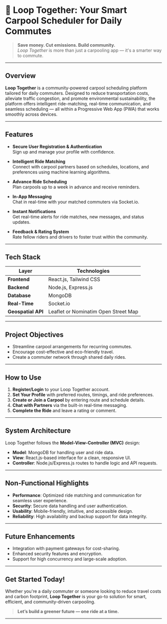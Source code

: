 # 🚗 Loop Together: Your Smart Carpool Scheduler for Daily Commutes

> **Save money. Cut emissions. Build community.**  
> *Loop Together* is more than just a carpooling app — it's a smarter way to commute.

---

## Overview

**Loop Together** is a community-powered carpool scheduling platform tailored for daily commuters. Designed to reduce transportation costs, alleviate traffic congestion, and promote environmental sustainability, the platform offers intelligent ride-matching, real-time communication, and seamless scheduling — all within a Progressive Web App (PWA) that works smoothly across devices.

---

## Features

- **Secure User Registration & Authentication**  
  Sign up and manage your profile with confidence.

- **Intelligent Ride Matching**  
  Connect with carpool partners based on schedules, locations, and preferences using machine learning algorithms.

- **Advance Ride Scheduling**  
  Plan carpools up to a week in advance and receive reminders.

- **In-App Messaging**  
  Chat in real-time with your matched commuters via Socket.io.

- **Instant Notifications**  
  Get real-time alerts for ride matches, new messages, and status updates.

- **Feedback & Rating System**  
  Rate fellow riders and drivers to foster trust within the community.

---

## Tech Stack

| Layer             | Technologies                         |
|------------------|--------------------------------------|
| **Frontend**      | React.js, Tailwind CSS               |
| **Backend**       | Node.js, Express.js                 |
| **Database**      | MongoDB                             |
| **Real-Time**     | Socket.io                           |
| **Geospatial API**| Leaflet or Nominatim Open Street Map|


---

## Project Objectives

- Streamline carpool arrangements for recurring commutes.
- Encourage cost-effective and eco-friendly travel.
- Create a commuter network through shared daily rides.

---

## How to Use

1. **Register/Login** to your Loop Together account.
2. **Set Your Profile** with preferred routes, timings, and ride preferences.
3. **Create or Join a Carpool** by entering route and schedule details.
4. **Chat with Partners** via the built-in real-time messaging.
5. **Complete the Ride** and leave a rating or comment.

---

## System Architecture

Loop Together follows the **Model-View-Controller (MVC)** design:

- **Model**: MongoDB for handling user and ride data.
- **View**: React.js-based interface for a clean, responsive UI.
- **Controller**: Node.js/Express.js routes to handle logic and API requests.

---

## Non-Functional Highlights

- **Performance**: Optimized ride matching and communication for seamless user experience.
- **Security**: Secure data handling and user authentication.
- **Usability**: Mobile-friendly, intuitive, and accessible design.
- **Reliability**: High availability and backup support for data integrity.

---

## Future Enhancements

- Integration with payment gateways for cost-sharing.
- Enhanced security features and encryption.
- Support for high concurrency and large-scale adoption.

---

## Get Started Today!

Whether you're a daily commuter or someone looking to reduce travel costs and carbon footprint, **Loop Together** is your go-to solution for smart, efficient, and community-driven carpooling.

> **Let’s build a greener future — one ride at a time.**

---
